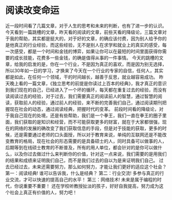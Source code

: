 # 阅读改变命运

近一段时间看了几篇文章，对于人生的思考和未来的判断，也有了进一步的认识。
今天看到一篇跳槽的文章，昨天看的阅读的文章，前些天看的降级论，三篇文章对于我的帮助，其实都是挺大的，对于好的文章，的确应该付费，因为别人给予你的是他真正的行业经验，而这些经验，无不是别人在求学和就业上的真实的感受，每一次感受，都是一个时间和金钱的博弈，如果让你可以在最短的时间里面获得你需要的成长技能，花费多一些金钱，的确是值得从事的一件事情。
今天的跳槽的文章，给我的启发的是，你在一个行业，不是因为真正的喜欢，而是因为别无选择，所以30年如一日的学习，才换来了今天在一个行业的专家的自信，任何人，其实都是如此，在任何一个领域，干的时间越长，越善于反思，就业越容易成功。
昨天晚上看的一篇文章，《独立思考的前提是你读过上百本的经典》，我才真正的意识到我们现在的自己，已经进入了一个坏的循环，每天都在重复过去的经验，而没有读阅读过去的经验，对于过去，我们需要真正的阅读前人的智慧，通过智慧的阅读，获取前人的经验，通过前人的经验，来不断的完善我们自己，通过阅读期刊把握现在社会的动态，通过阅读经典，把握时代的变革。
前段时间看的降级论，对于我自己现在的处境，还是有些帮助，我们是一个拳王，我们一直在拳王的圈子里面，我们获取的是知识和经营，而不可能获取更多的财富，就在于大家都很强，现在的网络的发展的确改变了我们获取信息的手段，但是对于技能的获取，更多的时候，还是需要通过老师的口头面授，所以对于教育来说，单纯的互联网还是不能改变教育的格局，现在社会的形态需要的是具备硕士的人，同时具备可以做事的人，后期等到在线硕士教育的不断普及，所有的用人单位，都会针对的是你可以做什么，以及你过去做过什么来判断你的价值，针对这一点来说，我们需要的是用我们的结果和成绩来证明我们自己，而不是我们过去的自以为是来证明我们自己。
过去已经过去，未来还需要努力，那么如何努力，才能让我们更好的适应这个社会？
第一：阅读经典!
谁可以告诉我，什么是经典？
第二：行业交流!
多参与真正的行业交流，才可以快速的提高自己的水平！
第三：网络技术!
未来是属于编程的时代，你说重要不重要！
还在学校听教授扯淡的孩子，好好自我提高，努力成为这个社会上真正有价值的人，努力吧！
